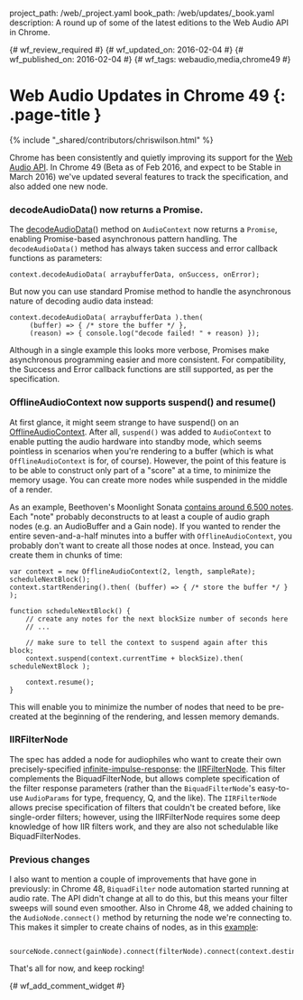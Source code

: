 project_path: /web/_project.yaml
book_path: /web/updates/_book.yaml
description: A round up of some of the latest editions to the Web Audio API in Chrome.

{# wf_review_required #}
{# wf_updated_on: 2016-02-04 #}
{# wf_published_on: 2016-02-04 #}
{# wf_tags: webaudio,media,chrome49 #}

# Web Audio Updates in Chrome 49 {: .page-title }

{% include "_shared/contributors/chriswilson.html" %}



Chrome has been consistently and quietly improving its support for the [Web
Audio API](https://webaudio.github.io/web-audio-api/).  In Chrome 49 (Beta as of Feb 2016,
and expect to be Stable in March 2016) we've updated several features to track the
specification, and also added one new node.

### decodeAudioData() now returns a Promise.

The
[decodeAudioData](https://webaudio.github.io/web-audio-api/#widl-BaseAudioContext-decodeAudioData-Promise-AudioBuffer--ArrayBuffer-audioData-DecodeSuccessCallback-successCallback-DecodeErrorCallback-errorCallback)()
method on `AudioContext` now returns a `Promise`, enabling Promise-based
asynchronous pattern handling.  The `decodeAudioData()` method has always taken
success and error callback functions as parameters:


    context.decodeAudioData( arraybufferData, onSuccess, onError);
    

But now you can use standard Promise method to handle the asynchronous nature of
decoding audio data instead:


    context.decodeAudioData( arraybufferData ).then(
         (buffer) => { /* store the buffer */ },
         (reason) => { console.log("decode failed! " + reason) });
    

Although in a single example this looks more verbose, Promises make asynchronous
programming easier and more consistent.  For compatibility, the Success and
Error callback functions are still supported, as per the specification.

### OfflineAudioContext now supports suspend() and resume()

At first glance, it might seem strange to have suspend() on an
[OfflineAudioContext](https://webaudio.github.io/web-audio-api/#OfflineAudioContext).
After all, `suspend()` was added to `AudioContext` to enable putting the audio
hardware into standby mode, which seems pointless in scenarios when you're
rendering to a buffer (which is what `OfflineAudioContext` is for, of course).
However, the point of this feature is to be able to construct only part of a
"score" at a time, to minimize the memory usage. You can create more nodes while
suspended in the middle of a render.

As an example, Beethoven's Moonlight Sonata [contains around 6,500
notes](https://answers.yahoo.com/question/index?qid=20110523115741AAXr23n).
Each "note" probably deconstructs to at least a couple of audio graph nodes
(e.g. an AudioBuffer and a Gain node).  If you wanted to render the entire
seven-and-a-half minutes into a buffer with `OfflineAudioContext`, you probably
don't want to create all those nodes at once.  Instead, you can create them in
chunks of time:


    var context = new OfflineAudioContext(2, length, sampleRate);
    scheduleNextBlock();
    context.startRendering().then( (buffer) => { /* store the buffer */ } );
    
    function scheduleNextBlock() {
        // create any notes for the next blockSize number of seconds here
        // ...
    
        // make sure to tell the context to suspend again after this block;
        context.suspend(context.currentTime + blockSize).then( scheduleNextBlock );
    
        context.resume();
    }
    

This will enable you to minimize the number of nodes that need to be pre-created
at the beginning of the rendering, and lessen memory demands.

### IIRFilterNode

The spec has added a node for audiophiles who want to create their own
precisely-specified
[infinite-impulse-response](https://en.wikipedia.org/wiki/Infinite_impulse_response):
the
[IIRFilterNode](https://webaudio.github.io/web-audio-api/#idl-def-IIRFilterNode).
 This filter complements the BiquadFilterNode, but allows complete specification
of the filter response parameters (rather than the `BiquadFilterNode`'s
easy-to-use `AudioParams` for type, frequency, Q, and the like).  The
`IIRFilterNode` allows precise specification of filters that couldn't be created
before, like single-order filters; however, using the IIRFilterNode requires
some deep knowledge of how IIR filters work, and they are also not schedulable
like BiquadFilterNodes.

### Previous changes

I also want to mention a couple of improvements that have gone in previously: in
Chrome 48, `BiquadFilter` node automation started running at audio rate.  The API
didn't change at all to do this, but this means your filter sweeps will sound
even smoother.  Also in Chrome 48, we added chaining to the `AudioNode.connect()`
method by returning the node we're connecting to. This makes it simpler to
create chains of nodes, as in this
[example](https://googlechrome.github.io/samples/webaudio-method-chaining/index.html):


      sourceNode.connect(gainNode).connect(filterNode).connect(context.destination);
    

That's all for now, and keep rocking!


{# wf_add_comment_widget #}
